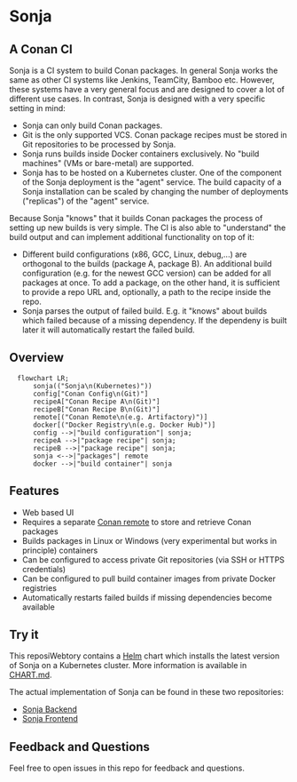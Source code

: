 # Sonja

## A Conan CI

Sonja is a CI system to build Conan packages. In general Sonja works the same as
other CI systems like Jenkins, TeamCity, Bamboo etc. However, these systems have
a very general focus and are designed to cover a lot of different use cases. In
contrast, Sonja is designed with a very specific setting in mind:

- Sonja can only build Conan packages.
- Git is the only supported VCS. Conan package recipes must be stored
  in Git repositories to be processed by Sonja.
- Sonja runs builds inside Docker containers exclusively. No "build machines"
  (VMs or bare-metal) are supported.
- Sonja has to be hosted on a Kubernetes cluster. One of the component of the
  Sonja deployment is the "agent" service. The build capacity of a Sonja
  installation can be scaled by changing the number of deployments ("replicas")
  of the "agent" service.

Because Sonja "knows" that it builds Conan packages the process of setting up
new builds is very simple. The CI is also able to "understand" the build output
and can implement additional functionality on top of it:

- Different build configurations (x86, GCC, Linux, debug,...) are orthogonal to
  the builds (package A, package B). An additional build configuration (e.g. for
  the newest GCC version) can be added for all packages at once. To add a
  package, on the other hand, it is sufficient to provide a repo URL and,
  optionally, a path to the recipe inside the repo.
- Sonja parses the output of failed build. E.g. it "knows" about builds which
  failed because of a missing dependency. If the dependeny is built later it
  will automatically restart the failed build.

## Overview

```mermaid
  flowchart LR;
      sonja(("Sonja\n(Kubernetes)"))
      config["Conan Config\n(Git)"]
      recipeA["Conan Recipe A\n(Git)"]
      recipeB["Conan Recipe B\n(Git)"]
      remote[("Conan Remote\n(e.g. Artifactory)")]
      docker[("Docker Registry\n(e.g. Docker Hub)")]
      config -->|"build configuration"| sonja;
      recipeA -->|"package recipe"| sonja;
      recipeB -->|"package recipe"| sonja;
      sonja <-->|"packages"| remote
      docker -->|"build container"| sonja
```

## Features

- Web based UI
- Requires a separate [Conan remote](https://docs.conan.io/en/latest/uploading_packages/remotes.html) to store and retrieve Conan packages
- Builds packages in Linux or Windows (very experimental but works in principle)
  containers
- Can be configured to access private Git repositories (via SSH or HTTPS
  credentials)
- Can be configured to pull build container images from private Docker
  registries
- Automatically restarts failed builds if missing dependencies become
  available

## Try it

This reposiWebtory contains a [Helm](https://helm.sh/) chart which installs the
latest version of Sonja on a Kubernetes cluster. More information is available
in [CHART.md](CHART.md).

The actual implementation of Sonja can be found in these two repositories:

- [Sonja Backend](https://github.com/uboot/sonja-backend)
- [Sonja Frontend](https://github.com/uboot/sonja-frontend)

## Feedback and Questions

Feel free to open issues in this repo for feedback and questions.
